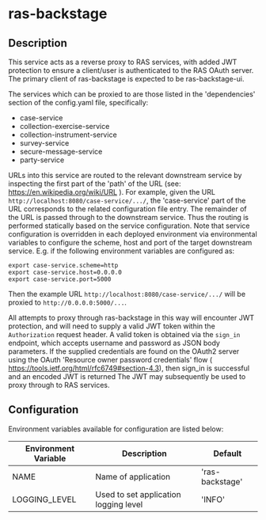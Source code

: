 # ras-backstage

## Description

This service acts as a reverse proxy to RAS services, with added JWT protection to ensure a client/user is authenticated to the RAS OAuth server. The primary client of ras-backstage is expected to be ras-backstage-ui.

The services which can be proxied to are those listed in the 'dependencies' section of the config.yaml file, specifically:

- case-service
- collection-exercise-service
- collection-instrument-service
- survey-service
- secure-message-service
- party-service

URLs into this service are routed to the relevant downstream service by inspecting the first part of the 'path' of the URL (see: https://en.wikipedia.org/wiki/URL ). For example, given the URL `http://localhost:8080/case-service/.../`,
the 'case-service' part of the URL corresponds to the related configuration file entry. The remainder of the URL is passed through to the downstream service. Thus the routing is performed
statically based on the service configuration. Note that service configuration is overridden in each deployed environment via environmental variables to configure the scheme, host and port of the
target downstream service. E.g. if the following environment variables are configured as:

```
export case-service.scheme=http
export case-service.host=0.0.0.0
export case-service.port=5000
```

Then the example URL `http://localhost:8080/case-service/.../` will be proxied to `http://0.0.0.0:5000/...`.

All attempts to proxy through ras-backstage in this way will encounter JWT protection, and will need to supply a valid JWT token within the `Authorization` request header. A valid token is obtained via the `sign_in` endpoint,
which accepts username and password as JSON body parameters. If the supplied credentials are found on the OAuth2 server using the OAuth 'Resource owner password credentials' flow ( https://tools.ietf.org/html/rfc6749#section-4.3), then sign_in is successful and an encoded JWT is returned
The JWT may subsequently be used to proxy through to RAS services.

## Configuration

Environment variables available for configuration are listed below:

| Environment Variable            | Description                                        | Default
|---------------------------------|----------------------------------------------------|-------------------------------
| NAME                            | Name of application                                | 'ras-backstage'
| LOGGING_LEVEL                   | Used to set application logging level              | 'INFO'

